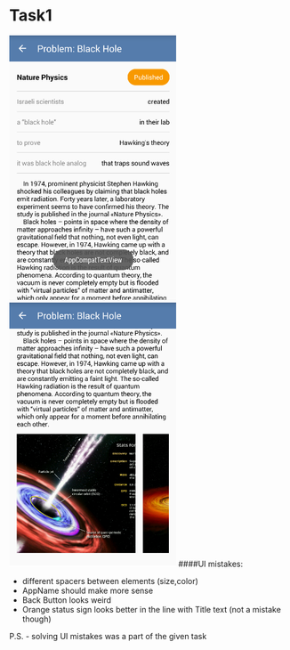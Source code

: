 # Task1

<img src="./screenshots/screen1.png" width="300">   <img src="./screenshots/screem2.png" width="300">
####UI mistakes:
  - different spacers between elements (size,color)
  - AppName should make more sense
  - Back Button looks weird
  - Orange status sign looks better in the line with Title text (not a mistake though)

P.S. - solving UI mistakes was a part of the given task
